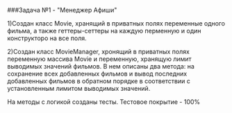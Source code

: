 ###Задача №1 - "Менеджер Афиши"

1)Создан класс Movie, хранящий в приватных полях переменные одного фильма, а также геттеры-сеттеры на каждую перменную и один конструкторо на все поля. 

2)Создан класс MovieManager, хронящий в приватных полях переменную массива Movie и переменную, хранящую лимит выводимых значений фильмов.
В нем описаны два метода: на сохранение всех добавленных фильмов и вывод последних добавленных фильмов в обратном порядке в соответствии с установленным лимитом выводимых значений.

На методы с логикой созданы тесты. Тестовое покрытие - 100%

